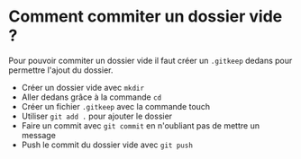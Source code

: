 # Comment commiter un dossier vide ?

Pour pouvoir commiter un dossier vide il faut créer un `.gitkeep` dedans pour permettre l'ajout du dossier.

* Créer un dossier vide avec `mkdir`
* Aller dedans grâce à la commande `cd`
* Créer un fichier `.gitkeep` avec la commande touch
* Utiliser `git add .` pour ajouter le dossier
* Faire un commit avec `git commit` en n'oubliant pas de mettre un message
* Push le commit du dossier vide avec `git push`
 

